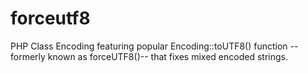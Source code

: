 forceutf8
=========

PHP Class Encoding featuring popular Encoding::toUTF8() function --formerly known as forceUTF8()-- that fixes mixed encoded strings.